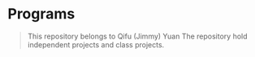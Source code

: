 # Programs
> This repository belongs to Qifu (Jimmy) Yuan
> The repository hold independent projects and class projects.
